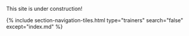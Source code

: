 This site is under construction!

{% include section-navigation-tiles.html type="trainers" search="false" except="index.md" %}
